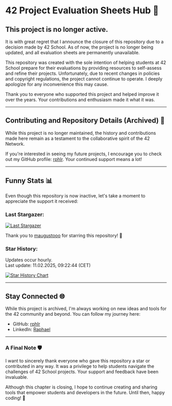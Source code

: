 # 42 Project Evaluation Sheets Hub 🎯

## **This project is no longer active.**

It is with great regret that I announce the closure of this repository due to a decision made by 42 School. As of now, the project is no longer being updated, and all evaluation sheets are permanently unavailable. 

This repository was created with the sole intention of helping students at 42 School prepare for their evaluations by providing resources to self-assess and refine their projects. Unfortunately, due to recent changes in policies and copyright regulations, the project cannot continue to operate. I deeply apologize for any inconvenience this may cause.

Thank you to everyone who supported this project and helped improve it over the years. Your contributions and enthusiasm made it what it was.

---

## Contributing and Repository Details (Archived) 🤝

While this project is no longer maintained, the history and contributions made here remain as a testament to the collaborative spirit of the 42 Network. 

If you're interested in seeing my future projects, I encourage you to check out my GitHub profile: [rphlr](https://github.com/rphlr). Your continued support means a lot!

---

## Funny Stats 📊

Even though this repository is now inactive, let's take a moment to appreciate the support it received:

### **Last Stargazer:**

  <!--last_stargazer_start-->
  [![Last Stargazer](https://avatars.githubusercontent.com/u/155235057?v=4&s=250)](https://github.com/maugustooo)
  <!--last_stargazer_end-->

  Thank you to <!--name_start-->[maugustooo](https://github.com/maugustooo)<!--name_end--> for starring this repository! 🎉

### **Star History:**

  Updates occur hourly.  
  Last update: <!--date_start-->11.02.2025, 09:22:44<!--date_end--> (CET)

  [![Star History Chart](https://api.star-history.com/svg?repos=rphlr/42-Evals&type=Date)](https://star-history.com/#rphlr/42-Evals&Date)

---

## Stay Connected 🌐

While this project is archived, I'm always working on new ideas and tools for the 42 community and beyond. You can follow my journey here:

- GitHub: [rphlr](https://github.com/rphlr)
- LinkedIn: [Raphael](https://www.linkedin.com/in/rphlr)

---

### A Final Note 🛡️

I want to sincerely thank everyone who gave this repository a star or contributed in any way. It was a privilege to help students navigate the challenges of 42 School projects. Your support and feedback have been invaluable.

Although this chapter is closing, I hope to continue creating and sharing tools that empower students and developers in the future. Until then, happy coding! 🚀